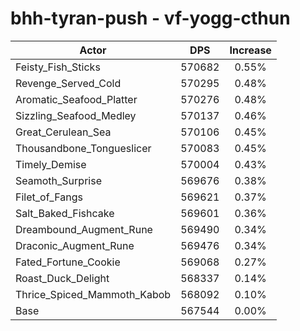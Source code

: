 # bhh-tyran-push - vf-yogg-cthun
| Actor | DPS | Increase |
|---|:---:|:---:|
|Feisty_Fish_Sticks|570682|0.55%|
|Revenge_Served_Cold|570295|0.48%|
|Aromatic_Seafood_Platter|570276|0.48%|
|Sizzling_Seafood_Medley|570137|0.46%|
|Great_Cerulean_Sea|570106|0.45%|
|Thousandbone_Tongueslicer|570083|0.45%|
|Timely_Demise|570004|0.43%|
|Seamoth_Surprise|569676|0.38%|
|Filet_of_Fangs|569621|0.37%|
|Salt_Baked_Fishcake|569601|0.36%|
|Dreambound_Augment_Rune|569490|0.34%|
|Draconic_Augment_Rune|569476|0.34%|
|Fated_Fortune_Cookie|569068|0.27%|
|Roast_Duck_Delight|568337|0.14%|
|Thrice_Spiced_Mammoth_Kabob|568092|0.10%|
|Base|567544|0.00%|
